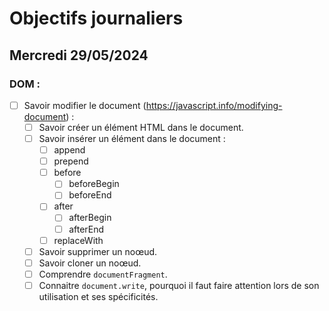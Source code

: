 # Objectifs journaliers

## Mercredi 29/05/2024

### DOM :

- [ ] Savoir modifier le document (https://javascript.info/modifying-document) :
  - [ ] Savoir créer un élément HTML dans le document.
  - [ ] Savoir insérer un élément dans le document :
    - [ ] append
    - [ ] prepend
    - [ ] before
      - [ ] beforeBegin
      - [ ] beforeEnd
    - [ ] after
      - [ ] afterBegin
      - [ ] afterEnd
    - [ ] replaceWith
  - [ ] Savoir supprimer un noœud.
  - [ ] Savoir cloner un noœud.
  - [ ] Comprendre `documentFragment`.
  - [ ] Connaitre `document.write`, pourquoi il faut faire attention lors de son utilisation et ses spécificités.